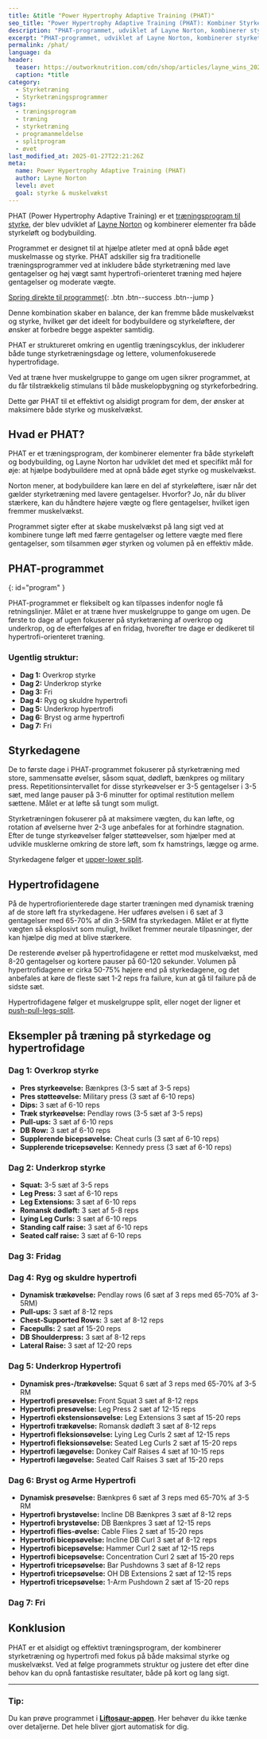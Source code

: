 ```yaml
---
title: &title "Power Hypertrophy Adaptive Training (PHAT)"
seo_title: "Power Hypertrophy Adaptive Training (PHAT): Kombiner Styrke og Hypertrofi"
description: "PHAT-programmet, udviklet af Layne Norton, kombinerer styrketræning og hypertrofi for både muskelvækst og øget styrke. Læs om programstruktur og træningsdage."
excerpt: "PHAT-programmet, udviklet af Layne Norton, kombinerer styrketræning og hypertrofi for både muskelvækst og øget styrke. Læs om programstruktur og træningsdage."
permalink: /phat/
language: da
header:
  teaser: https://outworknutrition.com/cdn/shop/articles/layne_wins_2024_nationals.png?v=1717473701&width=1500
  caption: *title
category:
  - Styrketræning
  - Styrketræningsprogrammer
tags:
  - træningsprogram
  - træning
  - styrketræning
  - programanmeldelse
  - splitprogram
  - øvet
last_modified_at: 2025-01-27T22:21:26Z
meta:
  name: Power Hypertrophy Adaptive Training (PHAT)
  author: Layne Norton
  level: øvet
  goal: styrke & muskelvækst
---
```


PHAT (Power Hypertrophy Adaptive Training) er et [træningsprogram til styrke](/styrketraeningsprogrammer/), der blev udviklet af [Layne Norton](https://biolayne.com/phat/) og kombinerer elementer fra både styrkeløft og bodybuilding.

Programmet er designet til at hjælpe atleter med at opnå både øget muskelmasse og styrke. PHAT adskiller sig fra traditionelle træningsprogrammer ved at inkludere både styrketræning med lave gentagelser og høj vægt samt hypertrofi-orienteret træning med højere gentagelser og moderate vægte.

[Spring direkte til programmet](#program){: .btn .btn--success .btn--jump }

Denne kombination skaber en balance, der kan fremme både muskelvækst og styrke, hvilket gør det ideelt for bodybuildere og styrkeløftere, der ønsker at forbedre begge aspekter samtidig.

PHAT er struktureret omkring en ugentlig træningscyklus, der inkluderer både tunge styrketræningsdage og lettere, volumenfokuserede hypertrofidage.

Ved at træne hver muskelgruppe to gange om ugen sikrer programmet, at du får tilstrækkelig stimulans til både muskelopbygning og styrkeforbedring.

Dette gør PHAT til et effektivt og alsidigt program for dem, der ønsker at maksimere både styrke og muskelvækst.

## Hvad er PHAT?

PHAT er et træningsprogram, der kombinerer elementer fra både styrkeløft og bodybuilding, og Layne Norton har udviklet det med et specifikt mål for øje: at hjælpe bodybuildere med at opnå både øget styrke og muskelvækst.

Norton mener, at bodybuildere kan lære en del af styrkeløftere, især når det gælder styrketræning med lavere gentagelser. Hvorfor? Jo, når du bliver stærkere, kan du håndtere højere vægte og flere gentagelser, hvilket igen fremmer muskelvækst.

Programmet sigter efter at skabe muskelvækst på lang sigt ved at kombinere tunge løft med færre gentagelser og lettere vægte med flere gentagelser, som tilsammen øger styrken og volumen på en effektiv måde.

## PHAT-programmet
{: id="program" }

PHAT-programmet er fleksibelt og kan tilpasses indenfor nogle få retningslinjer. Målet er at træne hver muskelgruppe to gange om ugen. De første to dage af ugen fokuserer på styrketræning af overkrop og underkrop, og de efterfølges af en fridag, hvorefter tre dage er dedikeret til hypertrofi-orienteret træning.

### Ugentlig struktur:

- **Dag 1:** Overkrop styrke
- **Dag 2:** Underkrop styrke
- **Dag 3:** Fri
- **Dag 4:** Ryg og skuldre hypertrofi
- **Dag 5:** Underkrop hypertrofi
- **Dag 6:** Bryst og arme hypertrofi
- **Dag 7:** Fri

## Styrkedagene

De to første dage i PHAT-programmet fokuserer på styrketræning med store, sammensatte øvelser, såsom squat, dødløft, bænkpres og military press. Repetitionsintervallet for disse styrkeøvelser er 3-5 gentagelser i 3-5 sæt, med lange pauser på 3-6 minutter for optimal restitution mellem sættene. Målet er at løfte så tungt som muligt.

Styrketræningen fokuserer på at maksimere vægten, du kan løfte, og rotation af øvelserne hver 2-3 uge anbefales for at forhindre stagnation. Efter de tunge styrkeøvelser følger støtteøvelser, som hjælper med at udvikle musklerne omkring de store løft, som fx hamstrings, lægge og arme.

Styrkedagene følger et [upper-lower split](/2-split-upper-lower/).

## Hypertrofidagene

På de hypertrofiorienterede dage starter træningen med dynamisk træning af de store løft fra styrkedagene. Her udføres øvelsen i 6 sæt af 3 gentagelser med 65-70% af din 3-5RM fra styrkedagen. Målet er at flytte vægten så eksplosivt som muligt, hvilket fremmer neurale tilpasninger, der kan hjælpe dig med at blive stærkere.

De resterende øvelser på hypertrofidagene er rettet mod muskelvækst, med 8-20 gentagelser og kortere pauser på 60-120 sekunder. Volumen på hypertrofidagene er cirka 50-75% højere end på styrkedagene, og det anbefales at køre de fleste sæt 1-2 reps fra failure, kun at gå til failure på de sidste sæt.

Hypertrofidagene følger et muskelgruppe split, eller noget der ligner et [push-pull-legs-split](/3-split-push-pull/).

## Eksempler på træning på styrkedage og hypertrofidage

### Dag 1: Overkrop styrke

- **Pres styrkeøvelse:** Bænkpres (3-5 sæt af 3-5 reps)
- **Pres støtteøvelse:** Military press (3 sæt af 6-10 reps)
- **Dips:** 3 sæt af 6-10 reps
- **Træk styrkeøvelse:** Pendlay rows (3-5 sæt af 3-5 reps)
- **Pull-ups:** 3 sæt af 6-10 reps
- **DB Row:** 3 sæt af 6-10 reps
- **Supplerende bicepsøvelse:** Cheat curls (3 sæt af 6-10 reps)
- **Supplerende tricepsøvelse:** Kennedy press (3 sæt af 6-10 reps)

### Dag 2: Underkrop styrke

- **Squat:** 3-5 sæt af 3-5 reps
- **Leg Press:** 3 sæt af 6-10 reps
- **Leg Extensions:** 3 sæt af 6-10 reps
- **Romansk dødløft:** 3 sæt af 5-8 reps
- **Lying Leg Curls:** 3 sæt af 6-10 reps
- **Standing calf raise:** 3 sæt af 6-10 reps
- **Seated calf raise:** 3 sæt af 6-10 reps

### Dag 3: Fridag

### Dag 4: Ryg og skuldre hypertrofi

- **Dynamisk trækøvelse:** Pendlay rows (6 sæt af 3 reps med 65-70% af 3-5RM)
- **Pull-ups:** 3 sæt af 8-12 reps
- **Chest-Supported Rows:** 3 sæt af 8-12 reps
- **Facepulls:** 2 sæt af 15-20 reps
- **DB Shoulderpress:** 3 sæt af 8-12 reps
- **Lateral Raise:** 3 sæt af 12-20 reps

### Dag 5: Underkrop Hypertrofi

- **Dynamisk pres-/trækøvelse:** Squat 6 sæt af 3 reps med 65-70% af 3-5 RM
- **Hypertrofi presøvelse:** Front Squat 3 sæt af 8-12 reps
- **Hypertrofi presøvelse:** Leg Press 2 sæt af 12-15 reps
- **Hypertrofi ekstensionsøvelse:** Leg Extensions 3 sæt af 15-20 reps
- **Hypertrofi trækøvelse:** Romansk dødløft 3 sæt af 8-12 reps
- **Hypertrofi fleksionsøvelse:** Lying Leg Curls 2 sæt af 12-15 reps
- **Hypertrofi fleksionsøvelse:** Seated Leg Curls 2 sæt af 15-20 reps
- **Hypertrofi lægøvelse:** Donkey Calf Raises 4 sæt af 10-15 reps
- **Hypertrofi lægøvelse:** Seated Calf Raises 3 sæt af 15-20 reps

### Dag 6: Bryst og Arme Hypertrofi

- **Dynamisk presøvelse:** Bænkpres 6 sæt af 3 reps med 65-70% af 3-5 RM
- **Hypertrofi brystøvelse:** Incline DB Bænkpres 3 sæt af 8-12 reps
- **Hypertrofi brystøvelse:** DB Bænkpres 3 sæt af 12-15 reps
- **Hypertrofi flies-øvelse:** Cable Flies 2 sæt af 15-20 reps
- **Hypertrofi bicepsøvelse:** Incline DB Curl 3 sæt af 8-12 reps
- **Hypertrofi bicepsøvelse:** Hammer Curl 2 sæt af 12-15 reps
- **Hypertrofi bicepsøvelse:** Concentration Curl 2 sæt af 15-20 reps
- **Hypertrofi tricepsøvelse:** Bar Pushdowns 3 sæt af 8-12 reps
- **Hypertrofi tricepsøvelse:** OH DB Extensions 2 sæt af 12-15 reps
- **Hypertrofi tricepsøvelse:** 1-Arm Pushdown 2 sæt af 15-20 reps

### Dag 7: Fri

## Konklusion

PHAT er et alsidigt og effektivt træningsprogram, der kombinerer styrketræning og hypertrofi med fokus på både maksimal styrke og muskelvækst. Ved at følge programmets struktur og justere det efter dine behov kan du opnå fantastiske resultater, både på kort og lang sigt.

---

### Tip:

Du kan prøve programmet i **[Liftosaur-appen](/liftosaur/)**. Her behøver du ikke tænke over detaljerne. Det hele bliver gjort automatisk for dig.